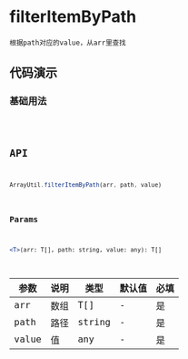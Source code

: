 # filterItemByPath

`根据path对应的value，从arr里查找`


## 代码演示

### 基础用法
<code src="./filterItemByPath-use.tsx" />


## API
```jsx | pure
ArrayUtil.filterItemByPath(arr, path, value)
```


### Params

```jsx | pure
<T>(arr: T[], path: string, value: any): T[]
```
| 参数  | 说明 | 类型   | 默认值 | 必填 |
| ----- | ---- | ------ | ------ | ---- |
| arr   | 数组 | T[]    | -      | 是   |
| path  | 路径 | string | -      | 是   |
| value | 值   | any    | -      | 是   |
